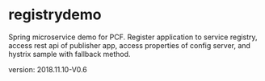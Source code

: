 # registrydemo
Spring microservice demo for PCF. Register application to service registry, access rest api of publisher app, access properties of config server, and hystrix sample with fallback method.

version: 2018.11.10-V0.6
